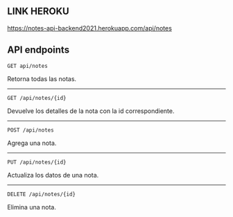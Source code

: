 ## LINK HEROKU

https://notes-api-backend2021.herokuapp.com/api/notes

## API endpoints

`GET api/notes`

Retorna todas las notas.

---

`GET /api/notes/{id}`

Devuelve los detalles de la nota con la id correspondiente.

---

`POST /api/notes`

Agrega una nota.

---

`PUT /api/notes/{id}`

Actualiza los datos de una nota.

---

`DELETE /api/notes/{id}`

Elimina una nota.

